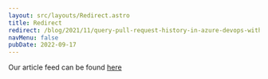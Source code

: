 ```yaml
---
layout: src/layouts/Redirect.astro
title: Redirect
redirect: /blog/2021/11/query-pull-request-history-in-azure-devops-with-powershell-and-the-rest-api/
navMenu: false
pubDate: 2022-09-17
---
```

<div>
Our article feed can be found <a href="/blog/2021/11/query-pull-request-history-in-azure-devops-with-powershell-and-the-rest-api/">here</a>
</div>
